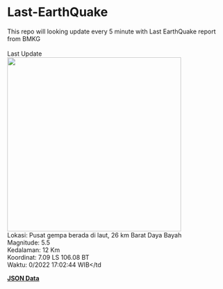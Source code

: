 # Last-EarthQuake
This repo will looking update every 5 minute with Last EarthQuake report from BMKG
<br>
<br>
Last Update
<br>
<img src="https://ews.bmkg.go.id/TEWS/data/20221009170244.mmi.jpg" width="400"/>
<br>
Lokasi: Pusat gempa berada di laut, 26 km Barat Daya Bayah <br>
Magnitude: 5.5 <br>
Kedalaman: 12 Km <br>
Koordinat: 7.09 LS 106.08 BT <br>
Waktu: 0/2022 17:02:44 WIB</td <br>

<a href="./data/data.json">**JSON Data**</a>
